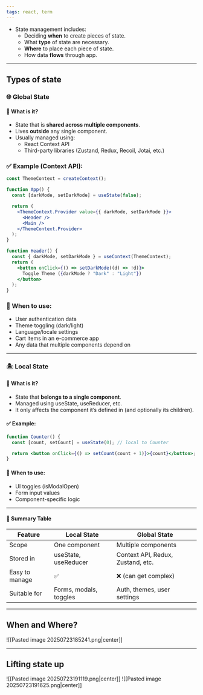 ```yaml
---
tags: react, term
---
```


- State management includes:
	- Deciding **when** to create pieces of state.
	- What **type** of state are necessary.
	- **Where** to place each piece of state.
	- How data **flows** through app.

----

## Types of state
### **🌐 Global State**

#### **📌 What is it?**

- State that is **shared across multiple components**.
- Lives **outside** any single component.
- Usually managed using:
    - React Context API
    - Third-party libraries (Zustand, Redux, Recoil, Jotai, etc.)

### **✅ Example (Context API):**

```jsx
const ThemeContext = createContext();

function App() {
  const [darkMode, setDarkMode] = useState(false);

  return (
    <ThemeContext.Provider value={{ darkMode, setDarkMode }}>
      <Header />
      <Main />
    </ThemeContext.Provider>
  );
}

function Header() {
  const { darkMode, setDarkMode } = useContext(ThemeContext);
  return (
    <button onClick={() => setDarkMode((d) => !d)}>
      Toggle Theme ({darkMode ? "Dark" : "Light"})
    </button>
  );
}
```

### **🧠 When to use:**

- User authentication data
- Theme toggling (dark/light)
- Language/locale settings
- Cart items in an e-commerce app
- Any data that multiple components depend on

---

### **🏝️ Local State**

#### **📌 What is it?**

- State that **belongs to a single component**.
- Managed using useState, useReducer, etc.
- It only affects the component it’s defined in (and optionally its children).

#### **✅ Example:**

```jsx
function Counter() {
  const [count, setCount] = useState(0); // local to Counter

  return <button onClick={() => setCount(count + 1)}>{count}</button>;
}
```

#### **🧠 When to use:**

- UI toggles (isModalOpen)
- Form input values
- Component-specific logic

--- 
#### **🔁 Summary Table**

|**Feature**|**Local State**|**Global State**|
|---|---|---|
|Scope|One component|Multiple components|
|Stored in|useState, useReducer|Context API, Redux, Zustand, etc.|
|Easy to manage|✅|❌ (can get complex)|
|Suitable for|Forms, modals, toggles|Auth, themes, user settings|

----

## When and Where?
![[Pasted image 20250723185241.png|center]]

----

##  Lifting state up
![[Pasted image 20250723191119.png|center]]
![[Pasted image 20250723191625.png|center]]
